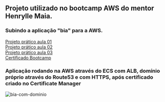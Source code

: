 ## Projeto utilizado no bootcamp AWS do mentor Henrylle Maia.

### Subindo a aplicação "bia" para a AWS.

[Projeto prático aula 01](https://www.linkedin.com/posts/ionan-nery_aws-bootcamp-cloudcomputing-activity-7203780050981150721-ym3j?utm_source=share&utm_medium=member_desktop)\
[Projeto prático aula 02](https://www.linkedin.com/posts/ionan-nery_bootcamp-aws-dia-02-activity-7204543398106554370-nOzz?utm_source=share&utm_medium=member_desktop)\
[Projeto prático aula 03](https://www.linkedin.com/posts/ionan-nery_bootcamp-dia-3-activity-7205214476520927233-7rQX?utm_source=share&utm_medium=member_desktop)\
[Certificado Bootcamp](https://www.linkedin.com/posts/ionan-nery_aws-cloudcomputing-bootcamp-activity-7206083668769988608-vrlq?utm_source=share&utm_medium=member_desktop)

### Aplicação rodando na AWS através do ECS com ALB, domínio próprio através do Route53 e com HTTPS, após certificado criado no Certificate Manager
![bia-com-dominio](https://github.com/ionannery/bia/assets/94173702/2879e798-aef9-42dd-b6fc-d78cafc96c6b)
